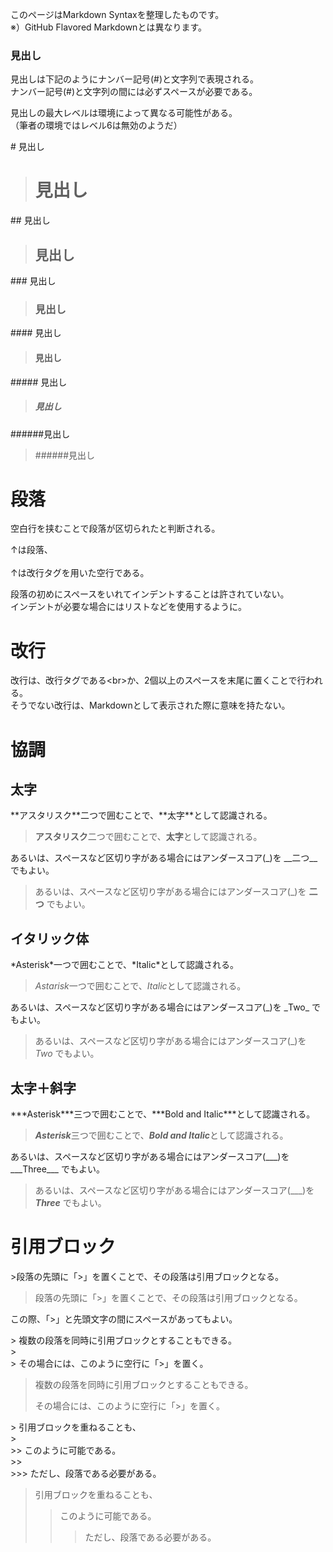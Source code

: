 <link href="/markdown.css" rel="stylesheet"></link>

このページはMarkdown Syntaxを整理したものです。  
※）GitHub Flavored Markdownとは異なります。

### 見出し
見出しは下記のようにナンバー記号(\#)と文字列で表現される。  
ナンバー記号(\#)と文字列の間には必ずスペースが必要である。

見出しの最大レベルは環境によって異なる可能性がある。  
（筆者の環境ではレベル6は無効のようだ）

\# 見出し
> # 見出し
\#\# 見出し
> ## 見出し
\#\#\# 見出し
> ### 見出し
\#\#\#\# 見出し
> #### 見出し
\#\#\#\#\# 見出し
> ##### 見出し
\#\#\#\#\#\#見出し
> ######見出し


# 段落
空白行を挟むことで段落が区切られたと判断される。

↑は段落、  
<br>
↑は改行タグを用いた空行である。

段落の初めにスペースをいれてインデントすることは許されていない。  
インデントが必要な場合にはリストなどを使用するように。

# 改行
改行は、改行タグである\<br>か、2個以上のスペースを末尾に置くことで行われる。  
そうでない改行は、Markdownとして表示された際に意味を持たない。

# 協調
## 太字
\*\*アスタリスク\*\*二つで囲むことで、\*\*太字\*\*として認識される。  
> **アスタリスク**二つで囲むことで、**太字**として認識される。

あるいは、スペースなど区切り字がある場合にはアンダースコア(\_)を \_\_二つ\_\_ でもよい。  
> あるいは、スペースなど区切り字がある場合にはアンダースコア(\_)を __二つ__ でもよい。

## イタリック体
\*Asterisk\*一つで囲むことで、\*Italic\*として認識される。  
> *Astarisk*一つで囲むことで、*Italic*として認識される。

あるいは、スペースなど区切り字がある場合にはアンダースコア(\_)を \_Two\_ でもよい。  
> あるいは、スペースなど区切り字がある場合にはアンダースコア(\_)を _Two_ でもよい。

## 太字＋斜字
\*\*\*Asterisk\*\*\*三つで囲むことで、\*\*\*Bold and Italic\*\*\*として認識される。  
> ***Asterisk***三つで囲むことで、***Bold and Italic***として認識される。

あるいは、スペースなど区切り字がある場合にはアンダースコア(\_\_\_)を \_\_\_Three\_\_\_ でもよい。  
> あるいは、スペースなど区切り字がある場合にはアンダースコア(\___)を ___Three___ でもよい。

# 引用ブロック
\>段落の先頭に「\>」を置くことで、その段落は引用ブロックとなる。

>段落の先頭に「\>」を置くことで、その段落は引用ブロックとなる。

この際、「\>」と先頭文字の間にスペースがあってもよい。

\> 複数の段落を同時に引用ブロックとすることもできる。  
\>  
\> その場合には、このように空行に「\>」を置く。

> 複数の段落を同時に引用ブロックとすることもできる。
>
> その場合には、このように空行に「\>」を置く。

\> 引用ブロックを重ねることも、  
\>   
\>> このように可能である。  
\>>   
\>>> ただし、段落である必要がある。

> 引用ブロックを重ねることも、
> 
>> このように可能である。
>> 
>>> ただし、段落である必要がある。
